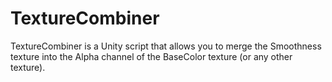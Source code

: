 # TextureCombiner
TextureCombiner is a Unity script that allows you to merge the Smoothness texture into the Alpha channel of the BaseColor texture (or any other texture).
